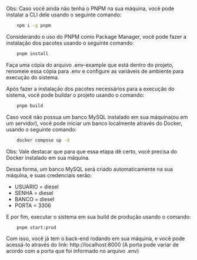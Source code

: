 Obs: Caso você ainda não tenha o PNPM na sua máquina, você pode instalar a CLI dele usando o seguinte comando:

```bash
    npm i -g pnpm
```

Considerando o uso do PNPM como Package Manager, você pode fazer a instalação dos pacotes usando o seguinte comando:

```bash
    pnpm install
``` 

Faça uma cópia do arquivo .env-example que está dentro do projeto, renomeie essa cópia para .env e configure as variáveis de ambiente para execução do sistema.

Após fazer a instalação dos pacotes necessários para a execução do sistema, você pode buildar o projeto usando o comando:

```bash
    pnpm build
```

Caso você não possua um banco MySQL instalado em sua máquina(ou em um servidor), você pode iniciar um banco localmente através do Docker, usando o seguinte comando:

```bash
    docker compose up -d
```

Obs: Vale destacar que para que essa etapa dê certo, você precisa do Docker instalado em sua máquina.

Dessa forma, um banco MySQL será criado automaticamente na sua máquina, e suas credenciais serão:

- USUARIO = diesel
- SENHA = diesel
- BANCO = diesel
- PORTA = 3306

E por fim, executar o sistema em sua build de produção usando o comando:

```bash
    pnpm start:prod
```

Com isso, você já tem o back-end rodando em sua máquina, e você pode acessá-lo através do link: http://localhost:8000 (A porta pode variar de acordo com a porta que foi informado no arquivo .env)
